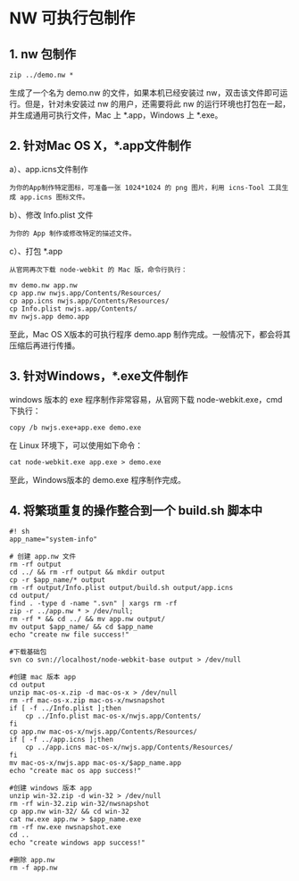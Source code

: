 # NW 可执行包制作

## 1. nw 包制作

    zip ../demo.nw *

生成了一个名为 demo.nw 的文件，如果本机已经安装过 nw，双击该文件即可运行。但是，针对未安装过 nw 的用户，还需要将此 nw 的运行环境也打包在一起，并生成通用可执行文件，Mac 上 *.app，Windows 上 *.exe。

## 2. 针对Mac OS X，*.app文件制作

a）、app.icns文件制作

    为你的App制作特定图标，可准备一张 1024*1024 的 png 图片，利用 icns-Tool 工具生成 app.icns 图标文件。

b）、修改 Info.plist 文件

    为你的 App 制作或修改特定的描述文件。

c）、打包 *.app

    从官网再次下载 node-webkit 的 Mac 版，命令行执行：

    mv demo.nw app.nw
    cp app.nw nwjs.app/Contents/Resources/
    cp app.icns nwjs.app/Contents/Resources/
    cp Info.plist nwjs.app/Contents/
    mv nwjs.app demo.app

至此，Mac OS X版本的可执行程序 demo.app 制作完成。一般情况下，都会将其压缩后再进行传播。

## 3. 针对Windows，*.exe文件制作

windows 版本的 exe 程序制作非常容易，从官网下载 node-webkit.exe，cmd 下执行：

    copy /b nwjs.exe+app.exe demo.exe

在 Linux 环境下，可以使用如下命令：

    cat node-webkit.exe app.exe > demo.exe

至此，Windows版本的 demo.exe 程序制作完成。

## 4. 将繁琐重复的操作整合到一个 build.sh 脚本中

    #! sh
    app_name="system-info"
      
    # 创建 app.nw 文件
    rm -rf output
    cd ../ && rm -rf output && mkdir output
    cp -r $app_name/* output
    rm -rf output/Info.plist output/build.sh output/app.icns
    cd output/
    find . -type d -name ".svn" | xargs rm -rf
    zip -r ../app.nw * > /dev/null;
    rm -rf * && cd ../ && mv app.nw output/
    mv output $app_name/ && cd $app_name
    echo "create nw file success!"
      
    #下载基础包
    svn co svn://localhost/node-webkit-base output > /dev/null
      
    #创建 mac 版本 app
    cd output
    unzip mac-os-x.zip -d mac-os-x > /dev/null
    rm -rf mac-os-x.zip mac-os-x/nwsnapshot
    if [ -f ../Info.plist ];then
        cp ../Info.plist mac-os-x/nwjs.app/Contents/
    fi
    cp app.nw mac-os-x/nwjs.app/Contents/Resources/
    if [ -f ../app.icns ];then
        cp ../app.icns mac-os-x/nwjs.app/Contents/Resources/
    fi
    mv mac-os-x/nwjs.app mac-os-x/$app_name.app
    echo "create mac os app success!"
      
    #创建 windows 版本 app
    unzip win-32.zip -d win-32 > /dev/null
    rm -rf win-32.zip win-32/nwsnapshot
    cp app.nw win-32/ && cd win-32
    cat nw.exe app.nw > $app_name.exe
    rm -rf nw.exe nwsnapshot.exe
    cd ..
    echo "create windows app success!"
      
    #删除 app.nw
    rm -f app.nw

